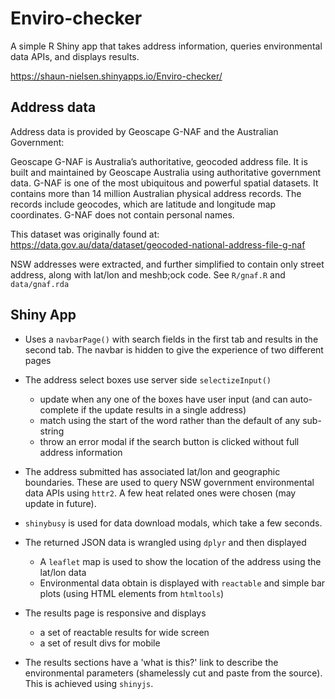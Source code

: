 # Enviro-checker

A simple R Shiny app that takes address information, queries environmental data
APIs, and displays results.  

https://shaun-nielsen.shinyapps.io/Enviro-checker/

## Address data

Address data is provided by Geoscape G-NAF and the Australian Government:

Geoscape G-NAF is Australia’s authoritative, geocoded address file. It is built
and maintained by Geoscape Australia using authoritative government data.
G-NAF is one of the most ubiquitous and powerful spatial datasets. It contains
more than 14 million Australian physical address records. The records include
geocodes, which are latitude and longitude map coordinates. G-NAF does not
contain personal names.

This dataset was originally found at:
https://data.gov.au/data/dataset/geocoded-national-address-file-g-naf

NSW addresses were extracted, and further simplified to contain only street address,
along with lat/lon and meshb;ock code. See `R/gnaf.R` and `data/gnaf.rda`

## Shiny App

- Uses a `navbarPage()` with search fields in the first tab and results in the second tab.
The navbar is hidden to give the experience of two different pages

- The address select boxes use server side `selectizeInput()` 
    - update when any one of the boxes have user input (and can auto-complete if the update results in a single address)
    - match using the start of the word rather than the default of any sub-string
    - throw an error modal if the search button is clicked without full address information
    
- The address submitted has associated lat/lon and geographic boundaries. These are used to query
NSW government environmental data APIs using `httr2`. A few heat related ones were chosen (may update in future).

- `shinybusy` is used for data download modals, which take a few seconds.


- The returned JSON data is wrangled using `dplyr` and then displayed
    - A `leaflet` map is used to show the location of the address using the lat/lon data
    - Environmental data obtain is displayed with `reactable` and simple bar plots (using HTML elements from `htmltools`)
    
- The results page is responsive and displays
   - a set of reactable results for wide screen
   - a set of result divs for mobile
   
- The results sections have a 'what is this?' link to describe the environmental 
parameters (shamelessly cut and paste from the source). This is achieved using `shinyjs`.



